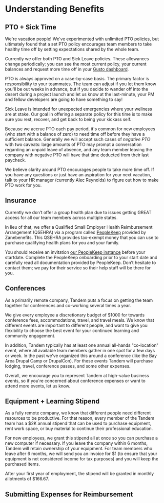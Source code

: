 # Understanding Benefits

## PTO + Sick Time

We're vacation people! We've experimented with unlimited PTO policies, but ultimately found that a set PTO policy encourages team members to take healthy time off by setting expectations shared by the whole team.

Currently we offer both PTO and Sick Leave policies. These allowances change periodically; you can see the most current policy, your current balances and request more time off in your [Gusto dashboard](https://app.gusto.com/login).

PTO is always approved on a case-by-case basis. The primary factor is responsibility to your teammates. The team can adjust if you let them know you'll be out weeks in advance, but if you decide to wander off into the desert during a project launch and let us know at the last-minute, your PM and fellow developers are going to have something to say!

Sick Leave is intended for unexpected emergencies where your wellness are at stake. Our goal in offering a separate policy for this time is to make sure you rest, recover, and get back to being your kickass self.

Because we accrue PTO each pay period, it's common for new employees (who start with a balance of zero) to need time off before they have a sufficient balance. Generally we will accept such cases of *negative PTO* with two caveats: large amounts of PTO may prompt a conversation regarding an unpaid leave of absence, and any team member leaving the company with negative PTO will have that time deducted from their last paycheck.

We believe clarity around PTO encourages people to take more time off. If you have any questions or just have an aspiration for your next vacation, talk to your HR manager (currently Alec Reynolds) to figure out how to make PTO work for you.

## Insurance

Currently we don’t offer a group health plan due to issues getting GREAT access for all our team members across multiple states.

In lieu of that, we offer a Qualified Small Employer Health Reimbursement Arrangement (QSEHRA) via a program called [PeopleKeep](https://www.peoplekeep.com/) provided by Zanebenefits. This QSEHRA provides tax-exempt money that you can use to purchase qualifying health plans for you and your family.

You should receive an invitation [our PeopleKeep instance](https://tandem.peoplekeep.com/login) before your startdate. Complete the PeopleKeep onboarding prior to your start date and carefully read all documentation provided by PeopleKeep. Don’t hesitate to contact them; we pay for their service so their help staff will be there for you.

## Conferences

As a primarily remote company, Tandem puts a focus on getting the team together for conferences and co-working several times a year.

We give every employee a discretionary budget of $1000 for towards conference fees, accommodations, travel, and travel meals. We know that different events are important to different people, and want to give you flexibility to choose the best event for your continued learning and community engagement.

In addition, Tandem typically has at least one annual all-hands "co-location" event, where all available team members gather in one spot for a few days or week. In the past we've organized this around a conference (like the Bay Area Drupal Camp or DrupalCon). For these events Tandem will purchase lodging, travel, conference passes, and some other expenses.

Overall, we encourage you to represent Tandem at high-value business events, so if you're concerned about conference expenses or want to attend more events, let us know.

## Equipment + Learning Stipend

As a fully remote company, we know that different people need different resources to be productive. For that reason, every member of the Tandem team has a $2K annual stipend that can be used to purchase equipment, rent work space, or buy material to continue their professional education.

For new employees, we grant this stipend all at once so you can purchase a new computer if necessary. If you leave the company within 6 months, Tandem will retain ownership of your equipment. For team members who leave after 6 months, we will send you an invoice for $1 (to ensure that your equipment is not considered income for tax purposes) and you will keep the purchased items.

After your first year of employment, the stipend will be granted in monthly allotments of $166.67.

## Submitting Expenses for Reimbursement
